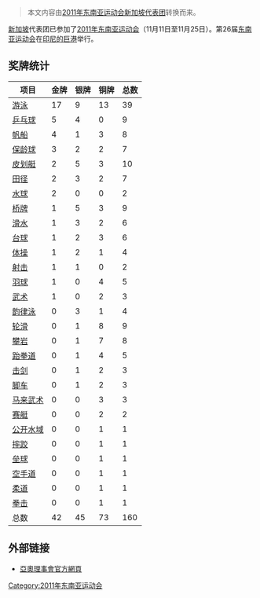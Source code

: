 > 本文内容由[2011年东南亚运动会新加坡代表团](https://zh.wikipedia.org/wiki/2011年东南亚运动会新加坡代表团)转换而来。


[新加坡](../Page/新加坡.md "wikilink")代表团已参加了[2011年东南亚运动会](https://zh.wikipedia.org/wiki/2011年东南亚运动会 "wikilink")（11月11日至11月25日）。第26届[东南亚运动会](../Page/东南亚运动会.md "wikilink")在[印尼的](https://zh.wikipedia.org/wiki/印尼 "wikilink")[巨港](../Page/巨港.md "wikilink")举行。

## 奖牌统计

| 项目                                                                 | **金牌** | **银牌** | **铜牌** | 总数  |
| ------------------------------------------------------------------ | ------ | ------ | ------ | --- |
| [游泳](../Page/2011年东南亚运动会游泳比赛.md "wikilink")                        | 17     | 9      | 13     | 39  |
| [乒乓球](https://zh.wikipedia.org/wiki/2011年东南亚运动会乒乓比赛 "wikilink")    | 5      | 4      | 0      | 9   |
| [帆船](https://zh.wikipedia.org/wiki/2011年东南亚运动会帆船比赛 "wikilink")     | 4      | 1      | 3      | 8   |
| [保龄球](../Page/2011年东南亚运动会保龄球比赛.md "wikilink")                      | 3      | 2      | 2      | 7   |
| [皮划艇](https://zh.wikipedia.org/wiki/2011年东南亚运动会皮划艇静水比赛 "wikilink") | 2      | 5      | 3      | 10  |
| [田径](../Page/2011年东南亚运动会田径比赛.md "wikilink")                        | 2      | 3      | 2      | 7   |
| [水球](../Page/2011年东南亚运动会水球比赛.md "wikilink")                        | 2      | 0      | 0      | 2   |
| [桥牌](https://zh.wikipedia.org/wiki/2011年东南亚运动会桥牌比赛 "wikilink")     | 1      | 5      | 3      | 9   |
| [滑水](https://zh.wikipedia.org/wiki/2011年东南亚运动会滑水比赛 "wikilink")     | 1      | 3      | 2      | 6   |
| [台球](https://zh.wikipedia.org/wiki/2011年东南亚运动会台球比赛 "wikilink")     | 1      | 2      | 3      | 6   |
| [体操](https://zh.wikipedia.org/wiki/2011年东南亚运动会体操比赛 "wikilink")     | 1      | 2      | 1      | 4   |
| [射击](https://zh.wikipedia.org/wiki/2011年东南亚运动会射击比赛 "wikilink")     | 1      | 1      | 0      | 2   |
| [羽球](../Page/2011年东南亚运动会羽球比赛.md "wikilink")                        | 1      | 0      | 4      | 5   |
| [武术](../Page/2011年东南亚运动会武术比赛.md "wikilink")                        | 1      | 0      | 2      | 3   |
| [韵律泳](../Page/2011年东南亚运动会韵律泳比赛.md "wikilink")                      | 0      | 3      | 1      | 4   |
| [轮滑](https://zh.wikipedia.org/wiki/2011年东南亚运动会轮滑比赛 "wikilink")     | 0      | 1      | 8      | 9   |
| [攀岩](https://zh.wikipedia.org/wiki/2011年东南亚运动会攀岩比赛 "wikilink")     | 0      | 1      | 7      | 8   |
| [跆拳道](https://zh.wikipedia.org/wiki/2011年东南亚运动会跆拳道比赛 "wikilink")   | 0      | 1      | 4      | 5   |
| [击剑](https://zh.wikipedia.org/wiki/2011年东南亚运动会击剑比赛 "wikilink")     | 0      | 1      | 2      | 3   |
| [脚车](https://zh.wikipedia.org/wiki/2011年东南亚运动会脚车比赛 "wikilink")     | 0      | 1      | 2      | 3   |
| [马来武术](https://zh.wikipedia.org/wiki/2011年东南亚运动会马来武术比赛 "wikilink") | 0      | 0      | 3      | 3   |
| [赛艇](https://zh.wikipedia.org/wiki/2011年东南亚运动会赛艇比赛 "wikilink")     | 0      | 0      | 2      | 2   |
| [公开水域](../Page/2011年东南亚运动会公开水域比赛.md "wikilink")                    | 0      | 0      | 1      | 1   |
| [摔跤](https://zh.wikipedia.org/wiki/2011年东南亚运动会摔跤比赛 "wikilink")     | 0      | 0      | 1      | 1   |
| [垒球](https://zh.wikipedia.org/wiki/2011年东南亚运动会垒球比赛 "wikilink")     | 0      | 0      | 1      | 1   |
| [空手道](https://zh.wikipedia.org/wiki/2011年东南亚运动会空手道比赛 "wikilink")   | 0      | 0      | 1      | 1   |
| [柔道](https://zh.wikipedia.org/wiki/2011年东南亚运动会柔道比赛 "wikilink")     | 0      | 0      | 1      | 1   |
| [拳击](https://zh.wikipedia.org/wiki/2011年东南亚运动会拳击比赛 "wikilink")     | 0      | 0      | 1      | 1   |
| 总数                                                                 | 42     | 45     | 73     | 160 |

## 外部链接

<references />

  - [亞奧理事會官方網頁](https://web.archive.org/web/20090303150302/http://ocasia.org/regional_games.asp)

[Category:2011年东南亚运动会](https://zh.wikipedia.org/wiki/Category:2011年东南亚运动会 "wikilink")
